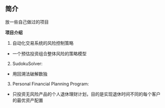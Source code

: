 ## 简介
放一些自己做过的项目

**项目介绍**

1. 自动化交易系统的风险控制策略

* 一个预估投资组合整体风险的策略模型

2. SudokuSolver:

* 用回溯法破解数独

3. Personal Financial Planning Program:

* 只投资无风险产品的个人退休理财计划，目的是实现退休时间不同的每个客户的最优资产配置
